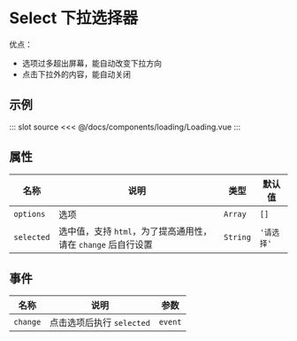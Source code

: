 # Select 下拉选择器

优点：
- 选项过多超出屏幕，能自动改变下拉方向
- 点击下拉外的内容，能自动关闭

## 示例

<template>
    <div>
        <demo-code>
            <button @click="onShow">显示</button>
            <button @click="onClose">关闭</button>
            <highlight-code slot="codeText" lang="vue">
                <template>
                    <Content slot-key="source"/>
                </template>
            </highlight-code>
        </demo-code>
    </div>
</template>

<script>
export default {
    data() {
        return {
            show: false
        }
    },
    methods: {
      onShow(){
        this.$loading()
      },
      onClose(){
        this.$loading().close()
      },
    },
    destroyed(){
      this.$loading().close()
    }
}
</script>

::: slot source
<<< @/docs/components/loading/Loading.vue
:::

## 属性

名称 | 说明 | 类型 |默认值
---|---|---|---
| `options` | 选项 | `Array` | `[]` |
| `selected` | 选中值，支持 `html`，为了提高通用性，请在 `change` 后自行设置 | `String` | `'请选择'` |

## 事件

名称 | 说明 | 参数
---|---|---
`change` | 点击选项后执行 `selected` | `event`
